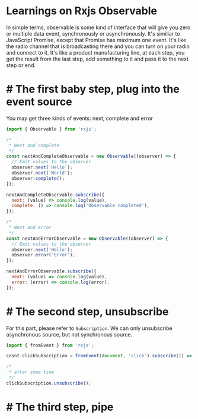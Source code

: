 # Learnings on Rxjs Observable

In simple terms, observable is some kind of interface that will give you zero or multiple data event, synchronously or asynchronously. It's similiar to JavaScript Promise, except that Promise has maximum one event. It's like the radio channel that is broadcasting there and you can turn on your radio and connect to it. It's like a product manufacturing line, at each step, you get the result from the last step, add something to it and pass it to the next step or end.

# # The first baby step, plug into the event source

You may get three kinds of events: next, complete and error

```js
import { Observable } from 'rxjs';

/*
 * Next and complete
 */
const nextAndCompleteObservable = new Observable((observer) => {
  // Emit values to the observer
  observer.next('Hello');
  observer.next('World');
  observer.complete();
});

nextAndCompleteObservable.subscribe({
  next: (value) => console.log(value),
  complete: () => console.log('Observable completed'),
});

/*
 * Next and error
 */
const nextAndErrorObservable = new Observable((observer) => {
  // Emit values to the observer
  observer.next('Hello');
  observer.error('Error');
});

nextAndErrorObservable.subscribe({
  next: (value) => console.log(value),
  error: (error) => console.log(error),
});
```

# # The second step, unsubscribe

For this part, please refer to `Subscription`. We can only unsubscribe asynchronous source, but not synchronous source.

```js
import { fromEvent } from 'rxjs';

cosnt clickSubscription = fromEvent(document, 'click').subscribe(() => console.log(`Clicked`));

/*
 * after some time
 */
clickSubscription.unsubscribe();
```

# # The third step, pipe
